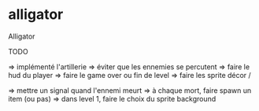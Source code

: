 # alligator
Alligator


TODO


=> implémenté l'artillerie
=> éviter que les ennemies se percutent
=> faire le hud du player
=> faire le game over ou fin de level
=> faire les sprite décor /  

=> mettre un signal quand l'ennemi meurt
  => à chaque mort, faire spawn un item (ou pas)
=> dans level 1, faire le choix du sprite background
